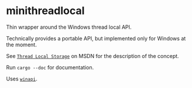 # minithreadlocal

Thin wrapper around the Windows thread local API.

Technically provides a portable API, but implemented only for Windows at the moment.

See [`Thread Local Storage`](https://docs.microsoft.com/en-us/windows/win32/procthread/thread-local-storage) on MSDN for the description of the concept.

Run `cargo --doc` for documentation.

Uses [`winapi`](https://docs.rs/winapi/0.3.8/winapi/).
